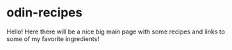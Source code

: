# odin-recipes
Hello! Here there will be a nice big main page with some recipes and links to some of my favorite ingredients!
